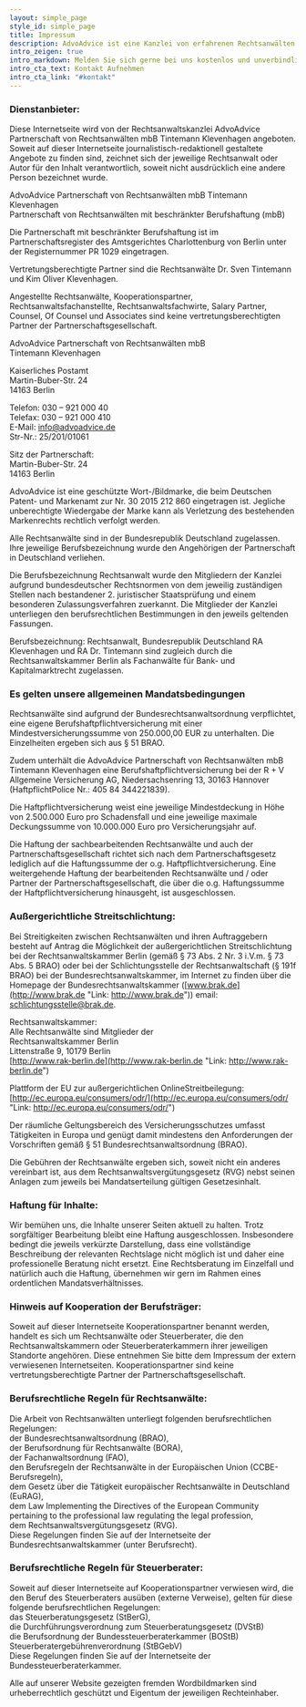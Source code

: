 ```yaml
---
layout: simple_page
style_id: simple_page
title: Impressum
description: AdvoAdvice ist eine Kanzlei von erfahrenen Rechtsanwälten aus Berlin. Unsere Gebiete sind Bank- und Kapitalmarktrecht, Schufarecht, Immobilienrecht und mehr.
intro_zeigen: true
intro_markdown: Melden Sie sich gerne bei uns kostenlos und unverbindlich.
intro_cta_text: Kontakt Aufnehmen
intro_cta_link: "#kontakt"
---
```


### Dienstanbieter:

Diese Internetseite wird von der Rechtsanwaltskanzlei AdvoAdvice Partnerschaft von Rechtsanwälten mbB Tintemann Klevenhagen angeboten. Soweit auf dieser Internetseite journalistisch-redaktionell gestaltete Angebote zu finden sind, zeichnet sich der jeweilige Rechtsanwalt oder Autor für den Inhalt verantwortlich, soweit nicht ausdrücklich eine andere Person bezeichnet wurde.

AdvoAdvice Partnerschaft von Rechtsanwälten mbB Tintemann Klevenhagen  
Partnerschaft von Rechtsanwälten mit beschränkter Berufshaftung (mbB)

Die Partnerschaft mit beschränkter Berufshaftung ist im Partnerschaftsregister des Amtsgerichtes Charlottenburg von Berlin unter der Registernummer PR 1029 eingetragen.

Vertretungsberechtigte Partner sind die Rechtsanwälte Dr. Sven Tintemann und Kim Oliver Klevenhagen.

Angestellte Rechtsanwälte, Kooperationspartner, Rechtsanwaltsfachanstellte, Rechtsanwaltsfachwirte, Salary Partner, Counsel, Of Counsel und Associates sind keine vertretungsberechtigten Partner der Partnerschaftsgesellschaft.

AdvoAdvice Partnerschaft von Rechtsanwälten mbB  
Tintemann Klevenhagen

Kaiserliches Postamt  
Martin-Buber-Str. 24  
14163 Berlin

Telefon: 030 – 921 000 40  
Telefax: 030 – 921 000 410  
E-Mail: info@advoadvice.de  
Str-Nr.: 25/201/01061  
  
Sitz der Partnerschaft:  
Martin-Buber-Str. 24  
14163 Berlin

AdvoAdvice ist eine geschützte Wort-/Bildmarke, die beim Deutschen Patent- und Markenamt zur Nr. 30 2015 212 860 eingetragen ist. Jegliche unberechtigte Wiedergabe der Marke kann als Verletzung des bestehenden Markenrechts rechtlich verfolgt werden.

Alle Rechtsanwälte sind in der Bundesrepublik Deutschland zugelassen. Ihre jeweilige Berufsbezeichnung wurde den Angehörigen der Partnerschaft in Deutschland verliehen.

Die Berufsbezeichnung Rechtsanwalt wurde den Mitgliedern der Kanzlei aufgrund bundesdeutscher Rechtsnormen von dem jeweilig zuständigen Stellen nach bestandener 2. juristischer Staatsprüfung und einem besonderen Zulassungsverfahren zuerkannt. Die Mitglieder der Kanzlei unterliegen den berufsrechtlichen Bestimmungen in den jeweils geltenden Fassungen.

Berufsbezeichnung: Rechtsanwalt, Bundesrepublik Deutschland RA Klevenhagen und RA Dr. Tintemann sind zugleich durch die Rechtsanwaltskammer Berlin als Fachanwälte für Bank- und Kapitalmarktrecht zugelassen.

### Es gelten unsere allgemeinen Mandatsbedingungen

Rechtsanwälte sind aufgrund der Bundesrechtsanwaltsordnung verpflichtet, eine eigene Berufshaftpflichtversicherung mit einer Mindestversicherungssumme von 250.000,00 EUR zu unterhalten. Die Einzelheiten ergeben sich aus § 51 BRAO.

Zudem unterhält die AdvoAdvice Partnerschaft von Rechtsanwälten mbB Tintemann Klevenhagen eine Berufshaftpflichtversicherung bei der R + V Allgemeine Versicherung AG, Niedersachsenring 13, 30163 Hannover (HaftpflichtPolice Nr.: 405 84 344221839).

Die Haftpflichtversicherung weist eine jeweilige Mindestdeckung in Höhe von 2.500.000 Euro pro Schadensfall und eine jeweilige maximale Deckungssumme von 10.000.000 Euro pro Versicherungsjahr auf.

Die Haftung der sachbearbeitenden Rechtsanwälte und auch der Partnerschaftsgesellschaft richtet sich nach dem Partnerschaftsgesetz lediglich auf die Haftungssumme der o.g. Haftpflichtversicherung. Eine weitergehende Haftung der bearbeitenden Rechtsanwälte und / oder Partner der Partnerschaftsgesellschaft, die über die o.g. Haftungssumme der Haftpflichtversicherung hinausgeht, ist ausgeschlossen.

### Außergerichtliche Streitschlichtung:

Bei Streitigkeiten zwischen Rechtsanwälten und ihren Auftraggebern besteht auf Antrag die Möglichkeit der außergerichtlichen Streitschlichtung bei der Rechtsanwaltskammer Berlin (gemäß § 73 Abs. 2 Nr. 3 i.V.m. § 73 Abs. 5 BRAO) oder bei der Schlichtungsstelle der Rechtsanwaltschaft (§ 191f BRAO) bei der Bundesrechtsanwaltskammer, im Internet zu finden über die Homepage der Bundes­rechtsanwaltskammer ([www.brak.de](http://www.brak.de "Link: http://www.brak.de")) email: schlichtungsstelle@brak.de.

Rechtsanwaltskammer:  
Alle Rechtsanwälte sind Mitglieder der  
Rechtsanwaltskammer Berlin  
Littenstraße 9, 10179 Berlin  
[http://www.rak-berlin.de](http://www.rak-berlin.de "Link: http://www.rak-berlin.de")

Plattform der EU zur außergerichtlichen OnlineStreitbeilegung: [http://ec.europa.eu/consumers/odr/](http://ec.europa.eu/consumers/odr/ "Link: http://ec.europa.eu/consumers/odr/")

Der räumliche Geltungsbereich des Versicherungsschutzes umfasst Tätigkeiten in Europa und genügt damit mindestens den Anforderungen der Vorschriften gemäß § 51 Bundesrechtsanwaltsordnung (BRAO).

Die Gebühren der Rechtsanwälte ergeben sich, soweit nicht ein anderes vereinbart ist, aus dem Rechtsanwaltsvergütungsgesetz (RVG) nebst seinen Anlagen zum jeweils bei Mandatserteilung gültigen Gesetzesinhalt.

### Haftung für Inhalte:

Wir bemühen uns, die Inhalte unserer Seiten aktuell zu halten. Trotz sorgfältiger Bearbeitung bleibt eine Haftung ausgeschlossen. Insbesondere bedingt die jeweils verkürzte Darstellung, dass eine vollständige Beschreibung der relevanten Rechtslage nicht möglich ist und daher eine professionelle Beratung nicht ersetzt. Eine Rechtsberatung im Einzelfall und natürlich auch die Haftung, übernehmen wir gern im Rahmen eines ordentlichen Mandatsverhältnisses.

### Hinweis auf Kooperation der Berufsträger:

Soweit auf dieser Internetseite Kooperationspartner benannt werden, handelt es sich um Rechtsanwälte oder Steuerberater, die den Rechtsanwaltskammern oder Steuerberaterkammern ihrer jeweiligen Standorte angehören. Diese entnehmen Sie bitte dem Impressum der extern verwiesenen Internetseiten. Kooperationspartner sind keine vertretungsberechtigte Partner der Partnerschaftsgesellschaft.

### Berufsrechtliche Regeln für Rechtsanwälte:

Die Arbeit von Rechtsanwälten unterliegt folgenden berufsrechtlichen Regelungen:  
der Bundesrechtsanwaltsordnung (BRAO),  
der Berufsordnung für Rechtsanwälte (BORA),  
der Fachanwaltsordnung (FAO),  
den Berufsregeln der Rechtsanwälte in der Europäischen Union (CCBE-Berufsregeln),  
dem Gesetz über die Tätigkeit europäischer Rechtsanwälte in Deutschland (EuRAG),  
dem Law Implementing the Directives of the European Community pertaining to the professional law regulating the legal profession,  
dem Rechtsanwaltsvergütungsgesetz (RVG).  
Diese Regelungen finden Sie auf der Internetseite der Bundesrechtsanwaltskammer (unter Berufsrecht).

### Berufsrechtliche Regeln für Steuerberater:

Soweit auf dieser Internetseite auf Kooperationspartner verwiesen wird, die den Beruf des Steuerberaters ausüben (externe Verweise), gelten für diese folgende berufsrechtlichen Regelungen:  
das Steuerberatungsgesetz (StBerG),  
die Durchführungsverordnung zum Steuerberatungsgesetz (DVStB)  
die Berufsordnung der Bundessteuerberaterkammer (BOStB)  
Steuerberatergebührenverordnung (StBGebV)  
Diese Regelungen finden Sie auf der Internetseite der Bundessteuerberaterkammer.

Alle auf unserer Website gezeigten fremden Wordbildmarken sind urheberrechtlich geschützt und Eigentum der jeweiligen Rechteinhaber.